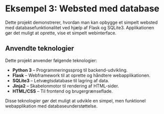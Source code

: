 # Eksempel 3: Websted med database

Dette projekt demonstrerer, hvordan man kan opbygge et simpelt websted med databasefunktionalitet ved hjælp af Flask og SQLite3. Applikationen gør det muligt at oprette, vise et simpelt webinterface.

## Anvendte teknologier

Dette projekt anvender følgende teknologier:

- **Python 3** – Programmeringssprog til backend-udvikling.
- **Flask** – Webframework til at oprette og håndtere webapplikationen.
- **SQLite3** – Letvægtsdatabase til lagring af data.
- **Jinja2** – Skabelonmotor til rendering af HTML-sider.
- **HTML/CSS** – Til frontend og brugergrænseflade.

Disse teknologier gør det muligt at udvikle en simpel, men funktionel webapplikation med databaseunderstøttelse.
